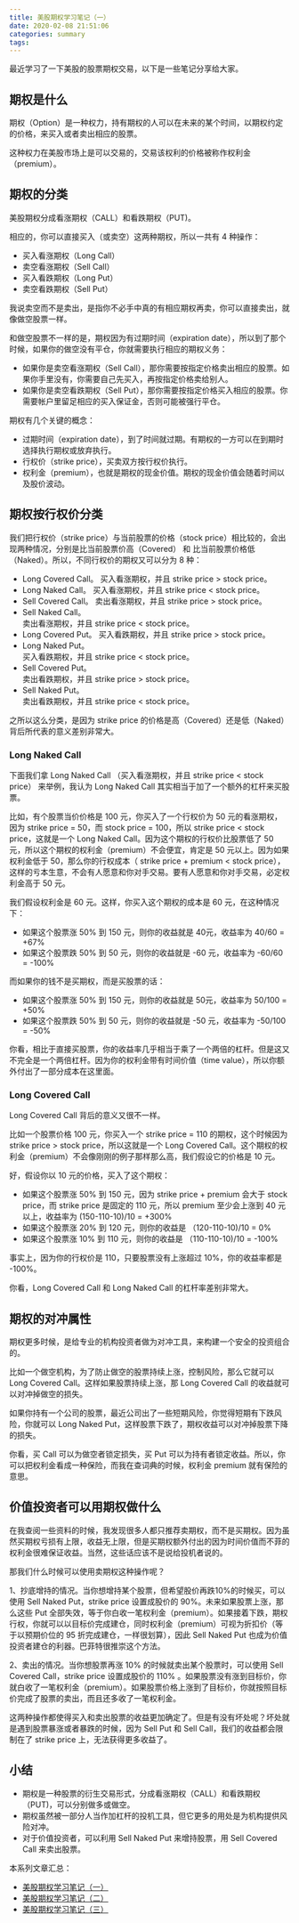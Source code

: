 ```yaml
---
title: 美股期权学习笔记（一）
date: 2020-02-08 21:51:06
categories: summary
tags:
---
```


最近学习了一下美股的股票期权交易，以下是一些笔记分享给大家。

## 期权是什么

期权（Option）是一种权力，持有期权的人可以在未来的某个时间，以期权约定的价格，来买入或者卖出相应的股票。

这种权力在美股市场上是可以交易的，交易该权利的价格被称作权利金（premium）。

## 期权的分类

美股期权分成看涨期权（CALL）和看跌期权（PUT)。

相应的，你可以直接买入（或卖空）这两种期权，所以一共有 4 种操作：
 - 买入看涨期权（Long Call）
 - 卖空看涨期权（Sell Call）
 - 买入看跌期权（Long Put）
 - 卖空看跌期权（Sell Put）

我说卖空而不是卖出，是指你不必手中真的有相应期权再卖，你可以直接卖出，就像做空股票一样。

和做空股票不一样的是，期权因为有过期时间（expiration date），所以到了那个时候，如果你的做空没有平仓，你就需要执行相应的期权义务：
 - 如果你是卖空看涨期权（Sell Call），那你需要按指定价格卖出相应的股票。如果你手里没有，你需要自己先买入，再按指定价格卖给别人。
 - 如果你是卖空看跌期权（Sell Put），那你需要按指定价格买入相应的股票。你需要帐户里留足相应的买入保证金，否则可能被强行平仓。

期权有几个关键的概念：
 - 过期时间（expiration date），到了时间就过期。有期权的一方可以在到期时选择执行期权或放弃执行。
 - 行权价（strike price），买卖双方按行权价执行。
 - 权利金（premium），也就是期权的现金价值。期权的现金价值会随着时间以及股价波动。

## 期权按行权价分类

我们把行权价（strike price）与当前股票的价格（stock price）相比较的，会出现两种情况，分别是比当前股票价高（Covered） 和 比当前股票价格低（Naked）。所以，不同行权价的期权又可以分为 8 种：

 - Long Covered Call。
   买入看涨期权，并且 strike price > stock price。
 - Long Naked Call。
   买入看涨期权，并且 strike price < stock price。
 - Sell Covered Call。
   卖出看涨期权，并且 strike price > stock price。
 - Sell Naked Call。     
   卖出看涨期权，并且 strike price < stock price。
 - Long Covered Put。 
   买入看跌期权，并且 strike price > stock price。
 - Long Naked Put。    
   买入看跌期权，并且 strike price < stock price。
 - Sell Covered Put。   
   卖出看跌期权，并且 strike price > stock price。
 - Sell Naked Put。      
   卖出看跌期权，并且 strike price < stock price。

之所以这么分类，是因为  strike price 的价格是高（Covered）还是低（Naked）背后所代表的意义差别非常大。

### Long Naked Call

下面我们拿 Long Naked Call （买入看涨期权，并且 strike price < stock price） 来举例，我认为 Long Naked Call 其实相当于加了一个额外的杠杆来买股票。

比如，有个股票当价价格是 100 元，你买入了一个行权价为 50 元的看涨期权，因为 strike price = 50，而 stock price = 100，所以 strike price < stock price，这就是一个 Long Naked Call。因为这个期权的行权价比股票低了 50 元，所以这个期权的权利金（premium）不会便宜，肯定是 50 元以上。因为如果权利金低于 50，那么你的行权成本（ strike price + premium < stock price），这样的亏本生意，不会有人愿意和你对手交易。要有人愿意和你对手交易，必定权利金高于 50 元。

我们假设权利金是 60 元。这样，你买入这个期权的成本是 60 元，在这种情况下：

 - 如果这个股票涨 50% 到 150 元，则你的收益就是 40元，收益率为 40/60 = +67%
 - 如果这个股票跌 50% 到 50 元，则你的收益就是 -60 元，收益率为 -60/60 = -100%

而如果你的钱不是买期权，而是买股票的话：
 - 如果这个股票涨 50% 到 150 元，则你的收益就是 50元，收益率为 50/100 = +50%
 - 如果这个股票跌 50% 到 50 元，则你的收益就是 -50 元，收益率为 -50/100 = -50%

你看，相比于直接买股票，你的收益率几乎相当于乘了一个两倍的杠杆。但是这又不完全是一个两倍杠杆。因为你的权利金带有时间价值（time value），所以你额外付出了一部分成本在这里面。

### Long Covered Call

Long Covered Call 背后的意义又很不一样。

比如一个股票价格 100 元，你买入一个 strike price = 110 的期权，这个时候因为 strike price > stock price，所以这就是一个 Long Covered Call。这个期权的权利金（premium）不会像刚刚的例子那样那么高，我们假设它的价格是 10 元。

好，假设你以 10 元的价格，买入了这个期权：

 - 如果这个股票涨 50% 到 150 元，因为  strike price + premium 会大于 stock price，而  strike price  是固定的 110 元，所以 premium 至少会上涨到 40 元以上，收益率为 (150-110-10)/10 = +300%
 - 如果这个股票涨 20% 到 120 元，则你的收益是 （120-110-10)/10 = 0%
 - 如果这个股票涨 10% 到 110 元，则你的收益是 （110-110-10)/10 = -100%

事实上，因为你的行权价是 110，只要股票没有上涨超过 10%，你的收益率都是 -100%。

你看，Long Covered Call 和 Long Naked Call 的杠杆率差别非常大。

## 期权的对冲属性

期权更多时候，是给专业的机构投资者做为对冲工具，来构建一个安全的投资组合的。

比如一个做空机构，为了防止做空的股票持续上涨，控制风险，那么它就可以 Long Covered Call。这样如果股票持续上涨，那  Long Covered Call 的收益就可以对冲掉做空的损失。

如果你持有一个公司的股票，最近公司出了一些短期风险，你觉得短期有下跌风险，你就可以 Long Naked Put，这样股票下跌了，期权收益可以对冲掉股票下降的损失。

你看，买 Call 可以为做空者锁定损失，买 Put 可以为持有者锁定收益。所以，你可以把权利金看成一种保险，而我在查词典的时候，权利金 premium 就有保险的意思。

## 价值投资者可以用期权做什么

在我查阅一些资料的时候，我发现很多人都只推荐卖期权，而不是买期权。因为虽然买期权亏损有上限，收益无上限，但是买期权额外付出的因为时间价值而不菲的权利金很难保证收益。当然，这些话应该不是说给投机者说的。

那我们什么时候可以使用卖期权这种操作呢？

1、抄底增持的情况。当你想增持某个股票，但希望股价再跌10%的时候买，可以使用 Sell Naked Put，strike price 设置成股价的 90%。未来如果股票上涨，那么这些 Put 全部失效，等于你白收一笔权利金（premium）。如果接着下跌，期权行权，你就可以以目标价完成建仓，同时权利金（premium）可视为折扣价（等于以预期价位的 95 折完成建仓，一样很划算），因此 Sell Naked Put 也成为价值投资者建仓的利器。巴菲特很推崇这个方法。

2、卖出的情况。当你想股票再涨 10% 的时候就卖出某个股票时，可以使用 Sell Covered Call，strike price 设置成股价的 110% 。如果股票没有涨到目标价，你就白收了一笔权利金（premium）。如果股票价格上涨到了目标价，你就按照目标价完成了股票的卖出，而且还多收了一笔权利金。

这两种操作都使得买入和卖出股票的收益更加确定了。但是有没有坏处呢？坏处就是遇到股票暴涨或者暴跌的时候，因为 Sell Put 和 Sell Call，我们的收益都会限制在了 strike price 上，无法获得更多收益了。

## 小结

 * 期权是一种股票的衍生交易形式，分成看涨期权（CALL）和看跌期权（PUT)，可以分别做多或做空。
 * 期权虽然被一部分人当作加杠杆的投机工具，但它更多的用处是为机构提供风险对冲。
 * 对于价值投资者，可以利用 Sell Naked Put 来增持股票，用 Sell Covered Call 来卖出股票。

本系列文章汇总：
 * [美股期权学习笔记（一）](/2020/02/08/option-learning-note/)
 * [美股期权学习笔记（二）](/2020/03/15/option-learning-notes-1/)
 * [美股期权学习笔记（三）](/2020/03/21/option-learning-notes-3/)
